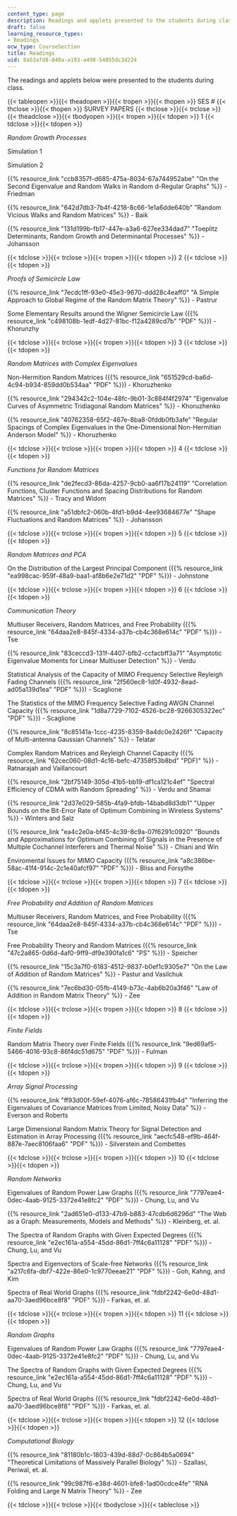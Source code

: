 ```yaml
---
content_type: page
description: Readings and applets presented to the students during class.
draft: false
learning_resource_types:
- Readings
ocw_type: CourseSection
title: Readings
uid: 8a53afd8-840a-a193-a498-54055dc3d224
---
```

The readings and applets below were presented to the students during class.

{{< tableopen >}}{{< theadopen >}}{{< tropen >}}{{< thopen >}}
SES #
{{< thclose >}}{{< thopen >}}
SURVEY PAPERS
{{< thclose >}}{{< trclose >}}{{< theadclose >}}{{< tbodyopen >}}{{< tropen >}}{{< tdopen >}}
1
{{< tdclose >}}{{< tdopen >}}

*Random Growth Processes*

Simulation 1

Simulation 2

{{% resource_link "ccb8357f-d685-475a-8034-67a744952abe" "On the Second Eigenvalue and Random Walks in Random d-Regular Graphs" %}} - Friedman

{{% resource_link "642d7db3-7b4f-4218-8c66-1e1a6dde640b" "Random Vicious Walks and Random Matrices" %}} - Baik

{{% resource_link "131d199b-fb17-447e-a3a6-627ee334dad7" "Toeplitz Determinants, Random Growth and Determinantal Processes" %}} - Johansson

{{< tdclose >}}{{< trclose >}}{{< tropen >}}{{< tdopen >}}
2
{{< tdclose >}}{{< tdopen >}}

*Proofs of Semicircle Law*

{{% resource_link "7ecdc1ff-93e0-45e3-9670-ddd28c4eaff0" "A Simple Approach to Global Regime of the Random Matrix Theory" %}} - Pastrur

Some Elementary Results around the Wigner Semicircle Law ({{% resource_link "c498108b-1edf-4d27-81bc-f12a4289cd7b" "PDF" %}}) - Khorunzhy

{{< tdclose >}}{{< trclose >}}{{< tropen >}}{{< tdopen >}}
3
{{< tdclose >}}{{< tdopen >}}

*Random Matrices with Complex Eigenvalues*

Non-Hermition Random Matrices ({{% resource_link "651529cd-ba6d-4c94-b934-859dd0b534aa" "PDF" %}}) - Khoruzhenko

{{% resource_link "294342c2-104e-48fc-9b01-3c884f4f2974" "Eigenvalue Curves of Asymmetric Tridiagonal Random Matrices" %}} - Khoruzhenko

{{% resource_link "40762358-65f2-467e-8ba8-0fddb0fb3afe" "Regular Spacings of Complex Eigenvalues in the One-Dimensional Non-Hermitian Anderson Model" %}} - Khoruzhenko

{{< tdclose >}}{{< trclose >}}{{< tropen >}}{{< tdopen >}}
4
{{< tdclose >}}{{< tdopen >}}

*Functions for Random Matrices*

{{% resource_link "de2fecd3-86da-4257-9cb0-aa6f17b24119" "Correlation Functions, Cluster Functions and Spacing Distributions for Random Matrices" %}} - Tracy and Widom

{{% resource_link "a51dbfc2-060b-4fd1-b9d4-4ee93684677e" "Shape Fluctuations and Random Matrices" %}} - Johansson

{{< tdclose >}}{{< trclose >}}{{< tropen >}}{{< tdopen >}}
5
{{< tdclose >}}{{< tdopen >}}

*Random Matrices and PCA*

On the Distribution of the Largest Principal Component ({{% resource_link "ea998cac-959f-48a9-baa1-af8b6e2e71d2" "PDF" %}}) - Johnstone

{{< tdclose >}}{{< trclose >}}{{< tropen >}}{{< tdopen >}}
6
{{< tdclose >}}{{< tdopen >}}

*Communication Theory*

Multiuser Receivers, Random Matrices, and Free Probability ({{% resource_link "64daa2e8-845f-4334-a37b-cb4c368e614c" "PDF" %}}) - Tse

{{% resource_link "83ceccd3-131f-4407-bfb2-ccfacbff3a71" "Asymptotic Eigenvalue Moments for Linear Multiuser Detection" %}} - Verdu

Statistical Analysis of the Capacity of MIMO Frequency Selective Reyleigh Fading Channels ({{% resource_link "2f560ec8-1d0f-4932-8ead-ad05a139d1ea" "PDF" %}}) - Scaglione

The Statistics of the MIMO Frequency Selective Fading AWGN Channel Capacity ({{% resource_link "1d8a7729-7102-4526-bc28-9266305322ec" "PDF" %}}) - Scaglione

{{% resource_link "8c85141a-1ccc-4235-8359-8a4dc0e2426f" "Capacity of Multi-antenna Gaussian Channels" %}} - Telatar

Complex Random Matrices and Reyleigh Channel Capacity ({{% resource_link "62cec060-08d1-4c16-befc-47358f53b8bd" "PDF)" %}} - Ratnarajah and Vaillancourt

{{% resource_link "2bf75149-305d-41b5-bb19-df1ca121c4ef" "Spectral Efficiency of CDMA with Random Spreading" %}} - Verdu and Shamai

{{% resource_link "2d37e029-585b-4fa9-bfdb-14babd8d3db1" "Upper Bounds on the Bit-Error Rate of Optimum Combining in Wireless Systems" %}} - Winters and Salz

{{% resource_link "ea4c2e0a-bf45-4c39-8c9a-07f6291c0920" "Bounds and Approximations for Optimum Combining of Signals in the Presence of Multiple Cochannel Interferers and Thermal Noise" %}} - Chiani and Win

Enviromental Issues for MIMO Capacity ({{% resource_link "a8c386be-58ac-41f4-914c-2c1e40afcf97" "PDF" %}}) - Bliss and Forsythe

{{< tdclose >}}{{< trclose >}}{{< tropen >}}{{< tdopen >}}
7
{{< tdclose >}}{{< tdopen >}}

*Free Probability and Addition of Random Matrices*

Multiuser Receivers, Random Matrices, and Free Probability ({{% resource_link "64daa2e8-845f-4334-a37b-cb4c368e614c" "PDF" %}}) - Tse

Free Probability Theory and Random Matrices ({{% resource_link "47c2a865-0d6d-4af0-9ff9-df9e390fa1c6" "PS" %}}) - Speicher

{{% resource_link "15c3a7f0-6183-4512-9837-b0ef1c9305e7" "On the Law of Addition of Random Matrices" %}} - Pastur and Vasilchuk

{{% resource_link "7ec6bd30-05fb-4149-b73c-4ab6b20a3f46" "Law of Addition in Random Matrix Theory" %}} - Zee

{{< tdclose >}}{{< trclose >}}{{< tropen >}}{{< tdopen >}}
8
{{< tdclose >}}{{< tdopen >}}

*Finite Fields*

Random Matrix Theory over Finite Fields ({{% resource_link "9ed69af5-5466-4016-93c8-86f4dc51d675" "PDF" %}}) - Fulman

{{< tdclose >}}{{< trclose >}}{{< tropen >}}{{< tdopen >}}
9
{{< tdclose >}}{{< tdopen >}}

*Array Signal Processing*

{{% resource_link "ff93d00f-59ef-4076-af6c-78586431fb4d" "Inferring the Eigenvalues of Covariance Matrices from Limited, Noisy Data" %}} - Everson and Roberts

Large Dimensional Random Matrix Theory for Signal Detection and Estimation in Array Processing ({{% resource_link "aecfc548-ef9b-464f-887e-7aec8106faa6" "PDF" %}}) - Silverstein and Combettes

{{< tdclose >}}{{< trclose >}}{{< tropen >}}{{< tdopen >}}
10
{{< tdclose >}}{{< tdopen >}}

*Random Networks*

Eigenvalues of Random Power Law Graphs ({{% resource_link "7797eae4-0dec-4aab-9125-3372e41e8fc2" "PDF" %}}) - Chung, Lu, and Vu

{{% resource_link "2ad651e0-d133-47b9-b883-47cdb6d6296d" "The Web as a Graph: Measurements, Models and Methods" %}} - Kleinberg, et. al.

The Spectra of Random Graphs with Given Expected Degrees ({{% resource_link "e2ec161a-a554-45dd-86d1-7ff4c6a11128" "PDF" %}}) - Chung, Lu, and Vu

Spectra and Eigenvectors of Scale-free Networks ({{% resource_link "a217c6fa-dbf7-422e-86e0-1c9770eeae21" "PDF" %}}) - Goh, Kahng, and Kim

Spectra of Real World Graphs ({{% resource_link "fdbf2242-6e0d-48d1-aa70-3aed96bce8f8" "PDF" %}}) - Farkas, et. al. 

{{< tdclose >}}{{< trclose >}}{{< tropen >}}{{< tdopen >}}
11
{{< tdclose >}}{{< tdopen >}}

*Random Graphs*

Eigenvalues of Random Power Law Graphs ({{% resource_link "7797eae4-0dec-4aab-9125-3372e41e8fc2" "PDF" %}}) - Chung, Lu, and Vu

The Spectra of Random Graphs with Given Expected Degrees ({{% resource_link "e2ec161a-a554-45dd-86d1-7ff4c6a11128" "PDF" %}}) - Chung, Lu, and Vu

Spectra of Real World Graphs ({{% resource_link "fdbf2242-6e0d-48d1-aa70-3aed96bce8f8" "PDF" %}}) - Farkas, et. al.

{{< tdclose >}}{{< trclose >}}{{< tropen >}}{{< tdopen >}}
12
{{< tdclose >}}{{< tdopen >}}

*Computational Biology*

{{% resource_link "81180b1c-1803-439d-88d7-0c864b5a0694" "Theoretical Limitations of Massively Parallel Biology" %}} - Szallasi, Periwal, et. al.

{{% resource_link "99c987f6-e38d-4601-bfe8-1ad00cdce4fe" "RNA Folding and Large N Matrix Theory" %}} - Zee

{{< tdclose >}}{{< trclose >}}{{< tbodyclose >}}{{< tableclose >}}